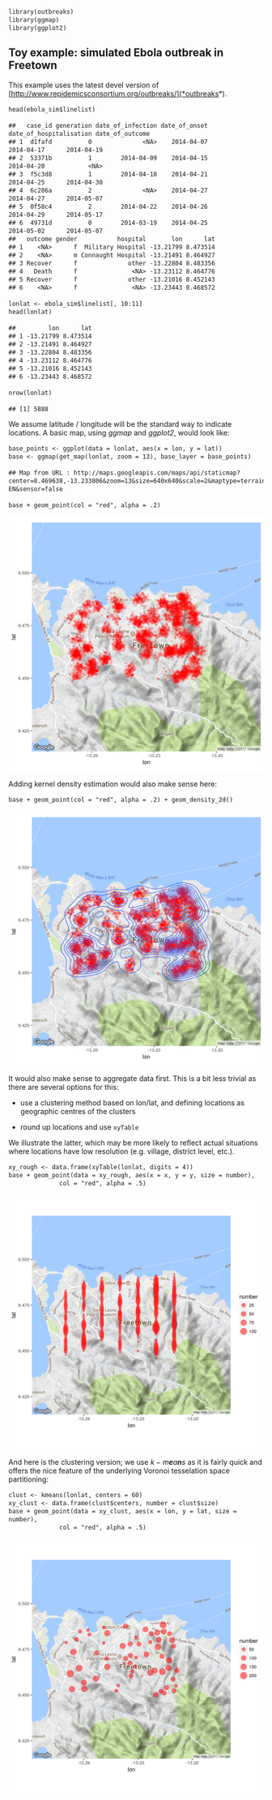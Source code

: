    library(outbreaks)
    library(ggmap)
    library(ggplot2)

Toy example: simulated Ebola outbreak in Freetown
-------------------------------------------------

This example uses the latest devel version of
[http://www.repidemicsconsortium.org/outbreaks/](*outbreaks*).

    head(ebola_sim$linelist)

    ##   case_id generation date_of_infection date_of_onset date_of_hospitalisation date_of_outcome
    ## 1  d1fafd          0              <NA>    2014-04-07              2014-04-17      2014-04-19
    ## 2  53371b          1        2014-04-09    2014-04-15              2014-04-20            <NA>
    ## 3  f5c3d8          1        2014-04-18    2014-04-21              2014-04-25      2014-04-30
    ## 4  6c286a          2              <NA>    2014-04-27              2014-04-27      2014-05-07
    ## 5  0f58c4          2        2014-04-22    2014-04-26              2014-04-29      2014-05-17
    ## 6  49731d          0        2014-03-19    2014-04-25              2014-05-02      2014-05-07
    ##   outcome gender           hospital       lon      lat
    ## 1    <NA>      f  Military Hospital -13.21799 8.473514
    ## 2    <NA>      m Connaught Hospital -13.21491 8.464927
    ## 3 Recover      f              other -13.22804 8.483356
    ## 4   Death      f               <NA> -13.23112 8.464776
    ## 5 Recover      f              other -13.21016 8.452143
    ## 6    <NA>      f               <NA> -13.23443 8.468572

    lonlat <- ebola_sim$linelist[, 10:11]
    head(lonlat)

    ##         lon      lat
    ## 1 -13.21799 8.473514
    ## 2 -13.21491 8.464927
    ## 3 -13.22804 8.483356
    ## 4 -13.23112 8.464776
    ## 5 -13.21016 8.452143
    ## 6 -13.23443 8.468572

    nrow(lonlat)

    ## [1] 5888

We assume latitude / longitude will be the standard way to indicate
locations. A basic map, using *ggmap* and *ggplot2*, would look like:

    base_points <- ggplot(data = lonlat, aes(x = lon, y = lat))
    base <- ggmap(get_map(lonlat, zoom = 13), base_layer = base_points)

    ## Map from URL : http://maps.googleapis.com/maps/api/staticmap?center=8.469638,-13.233806&zoom=13&size=640x640&scale=2&maptype=terrain&language=en-EN&sensor=false

    base + geom_point(col = "red", alpha = .2)

![](figs/basic_map-1.png)

Adding kernel density estimation would also make sense here:

    base + geom_point(col = "red", alpha = .2) + geom_density_2d()

![](figs/density_map-1.png)

It would also make sense to aggregate data first. This is a bit less
trivial as there are several options for this:

-   use a clustering method based on lon/lat, and defining locations as
    geographic centres of the clusters

-   round up locations and use `xyTable`

We illustrate the latter, which may be more likely to reflect actual
situations where locations have low resolution (e.g. village, district
level, etc.).

    xy_rough <- data.frame(xyTable(lonlat, digits = 4))
    base + geom_point(data = xy_rough, aes(x = x, y = y, size = number),
                  col = "red", alpha = .5)

![](figs/aggregate_map-1.png)

And here is the clustering version; we use *k* − *m**e**a**n**s* as it
is fairly quick and offers the nice feature of the underlying Voronoi
tesselation space partitioning:

    clust <- kmeans(lonlat, centers = 60)
    xy_clust <- data.frame(clust$centers, number = clust$size)
    base + geom_point(data = xy_clust, aes(x = lon, y = lat, size = number),
                  col = "red", alpha = .5)

![](figs/clust_map-1.png)
